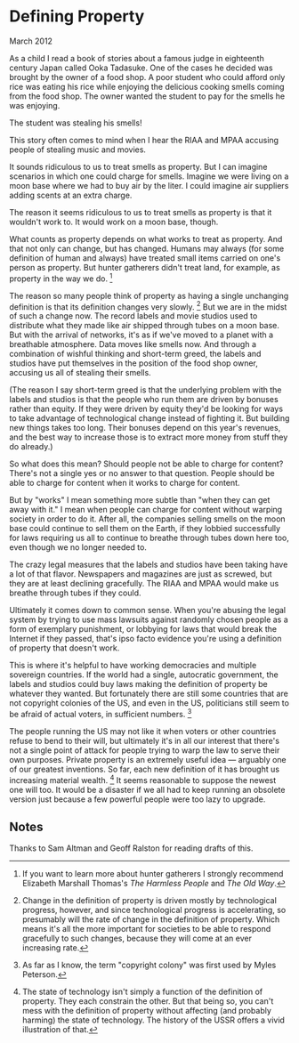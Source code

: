 # Defining Property

March 2012

As a child I read a book of stories about a famous judge in eighteenth century Japan called Ooka Tadasuke. One of the cases he decided was brought by the owner of a food shop. A poor student who could afford only rice was eating his rice while enjoying the delicious cooking smells coming from the food shop. The owner wanted the student to pay for the smells he was enjoying.

The student was stealing his smells!

This story often comes to mind when I hear the RIAA and MPAA accusing people of stealing music and movies.

It sounds ridiculous to us to treat smells as property. But I can imagine scenarios in which one could charge for smells. Imagine we were living on a moon base where we had to buy air by the liter. I could imagine air suppliers adding scents at an extra charge.

The reason it seems ridiculous to us to treat smells as property is that it wouldn't work to. It would work on a moon base, though.

What counts as property depends on what works to treat as property. And that not only can change, but has changed. Humans may always (for some definition of human and always) have treated small items carried on one's person as property. But hunter gatherers didn't treat land, for example, as property in the way we do. [^1]

The reason so many people think of property as having a single unchanging definition is that its definition changes very slowly. [^2] But we are in the midst of such a change now. The record labels and movie studios used to distribute what they made like air shipped through tubes on a moon base. But with the arrival of networks, it's as if we've moved to a planet with a breathable atmosphere. Data moves like smells now. And through a combination of wishful thinking and short-term greed, the labels and studios have put themselves in the position of the food shop owner, accusing us all of stealing their smells.

(The reason I say short-term greed is that the underlying problem with the labels and studios is that the people who run them are driven by bonuses rather than equity. If they were driven by equity they'd be looking for ways to take advantage of technological change instead of fighting it. But building new things takes too long. Their bonuses depend on this year's revenues, and the best way to increase those is to extract more money from stuff they do already.)

So what does this mean? Should people not be able to charge for content? There's not a single yes or no answer to that question. People should be able to charge for content when it works to charge for content.

But by "works" I mean something more subtle than "when they can get away with it." I mean when people can charge for content without warping society in order to do it. After all, the companies selling smells on the moon base could continue to sell them on the Earth, if they lobbied successfully for laws requiring us all to continue to breathe through tubes down here too, even though we no longer needed to.

The crazy legal measures that the labels and studios have been taking have a lot of that flavor. Newspapers and magazines are just as screwed, but they are at least declining gracefully. The RIAA and MPAA would make us breathe through tubes if they could.

Ultimately it comes down to common sense. When you're abusing the legal system by trying to use mass lawsuits against randomly chosen people as a form of exemplary punishment, or lobbying for laws that would break the Internet if they passed, that's ipso facto evidence you're using a definition of property that doesn't work.

This is where it's helpful to have working democracies and multiple sovereign countries. If the world had a single, autocratic government, the labels and studios could buy laws making the definition of property be whatever they wanted. But fortunately there are still some countries that are not copyright colonies of the US, and even in the US, politicians still seem to be afraid of actual voters, in sufficient numbers. [^3]

The people running the US may not like it when voters or other countries refuse to bend to their will, but ultimately it's in all our interest that there's not a single point of attack for people trying to warp the law to serve their own purposes. Private property is an extremely useful idea — arguably one of our greatest inventions. So far, each new definition of it has brought us increasing material wealth. [^4] It seems reasonable to suppose the newest one will too. It would be a disaster if we all had to keep running an obsolete version just because a few powerful people were too lazy to upgrade.

## Notes

[^1]: If you want to learn more about hunter gatherers I strongly recommend Elizabeth Marshall Thomas's *The Harmless People* and *The Old Way*.

[^2]: Change in the definition of property is driven mostly by technological progress, however, and since technological progress is accelerating, so presumably will the rate of change in the definition of property. Which means it's all the more important for societies to be able to respond gracefully to such changes, because they will come at an ever increasing rate.

[^3]: As far as I know, the term "copyright colony" was first used by Myles Peterson.

[^4]: The state of technology isn't simply a function of the definition of property. They each constrain the other. But that being so, you can't mess with the definition of property without affecting (and probably harming) the state of technology. The history of the USSR offers a vivid illustration of that.

Thanks to Sam Altman and Geoff Ralston for reading drafts of this.